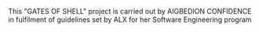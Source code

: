 This "GATES OF SHELL" project is carried out by AIGBEDION CONFIDENCE in fulfilment of guidelines set by ALX for her Software Engineering program
